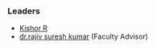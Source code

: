 ### Leaders
* [Kishor R](mailto:kishor.ravi@owasp.org)
* [dr.rajiv suresh kumar](mailto:rajiv_suresh.kumar@owasp.org) (Faculty Advisor)